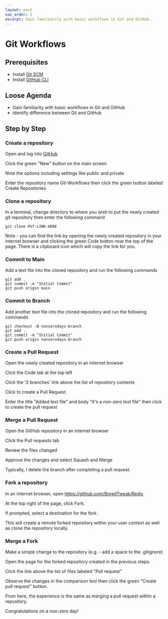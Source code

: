 ```yaml
---
layout: post
nav_order: 2
excerpt: Gain familiarity with basic workflows in Git and GitHub.
---
```


# Git Workflows

## Prerequisites

- Install [Git SCM](https://git-scm.com/downloads)
- Install [GitHub CLI](https://cli.github.com/)

## Loose Agenda

- Gain familiarity with basic workflows in Git and GitHub
- Identify difference between Git and GitHub

## Step by Step

### Create a repository

Open and log into [GitHub](https://github.com/)

Click the green "New" button on the main screen

Note the options including settings like public and private

Enter the repository name Git-Workflows then click the green button labeled Create Repositories

### Clone a repository

In a terminal, change directory to where you wish to put the newly created git repository then enter the following command

```
git clone PUT-LINK-HERE
```

Note - you can find the link by opening the newly created repository in your internet browser and clicking the green Code button near the top of the page. There is a clipboard icon which will copy the link for you.

### Commit to Main

Add a text file into the cloned repository and run the following commands

```
git add .
git commit -m "Initial Commit"
git push origin main
```

### Commit to Branch

Add another text file into the cloned repository and run the following commands

```
git checkout -B nonzerodays-branch
git add .
git commit -m "Initial Commit"
git push origin nonzerodays-branch
```

### Create a Pull Request

Open the newly created repository in an internet browser

Click the Code tab at the top left

Click the '2 branches' link above the list of repository contents

Click to create a Pull Request

Enter the title "Added text file" and body "It's a non-zero text file" then click to create the pull request

### Merge a Pull Request

Open the GitHub repository in an internet browser

Click the Pull requests tab

Review the files changed

Approve the changes and select Squash and Merge

Typically, I delete the branch after completing a pull request. 

### Fork a repository

In an internet browser, open https://github.com/BoredTweak/Redis

At the top right of the page, click Fork.

If prompted, select a destination for the fork.


This will create a remote forked repository within your user context as well as clone the repository locally. 

### Merge a Fork

Make a simple change to the repository (e.g. - add a space to the .gitignore)

Open the page for the forked repository created in the previous steps. 

Click the link above the list of files labeled "Pull request"

Observe the changes in the comparison tool then click the green "Create pull request" button.

From here, the experience is the same as merging a pull request within a repository.

Congratulations on a non-zero day!
